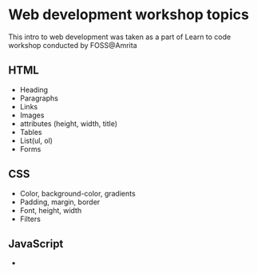 # Web development workshop topics

This intro to web development was taken as a part of Learn to code workshop conducted by FOSS@Amrita

## HTML

* Heading
* Paragraphs
* Links
* Images
* attributes (height, width, title)
* Tables
* List(ul, ol)
* Forms

## CSS

* Color, background-color, gradients
* Padding, margin, border
* Font, height, width
* Filters

## JavaScript

* 